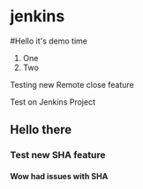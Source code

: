 jenkins
=======

#Hello it's demo time

1. One
2. Two

Testing new Remote close feature


Test on Jenkins Project

## Hello there

### Test new SHA feature
#### Wow had issues with SHA
